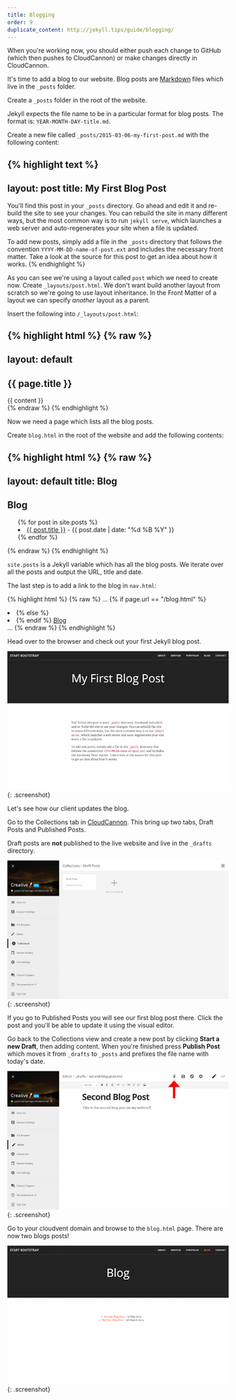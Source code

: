 ```yaml
---
title: Blogging
order: 9
duplicate_content: http://jekyll.tips/guide/blogging/
---
```


When you're working now, you should either push each change to GitHub (which then pushes to CloudCannon) or make changes directly in CloudCannon.

It's time to add a blog to our website. Blog posts are [Markdown](https://help.github.com/articles/markdown-basics/) files which live in the `_posts` folder.

Create a `_posts` folder in the root of the website.

Jekyll expects the file name to be in a particular format for blog posts. The format is: `YEAR-MONTH-DAY-title.md`.

Create a new file called `_posts/2015-03-06-my-first-post.md` with the following content:

{% highlight text %}
---
layout: post
title: My First Blog Post
---
You'll find this post in your `_posts` directory. Go ahead and edit it and re-build
the site to see your changes. You can rebuild the site in many different ways, but
the most common way is to run `jekyll serve`, which launches a web server and
auto-regenerates your site when a file is updated.

To add new posts, simply add a file in the `_posts` directory that follows the
convention `YYYY-MM-DD-name-of-post.ext` and includes the necessary front matter.
Take a look at the source for this post to get an idea about how it works.
{% endhighlight %}


As you can see we're using a layout called `post` which we need to create now. Create `_layouts/post.html`. We don't want build another layout from scratch so we're going to use layout inheritance. In the Front Matter of a layout we can specify _another_ layout as a parent.

Insert the following into `/_layouts/post.html`:

{% highlight html %}
{% raw %}
---
layout: default
---
<section class="bg-dark">
  <div class="text-center">
    <h1>{{ page.title }}</h1>
  </div>
</section>

<section id="contact">
  <div class="container">
    <div class="col-md-6 col-md-offset-3">
      {{ content }}
    </div>
  </div>
</section>
{% endraw %}
{% endhighlight %}

Now we need a page which lists all the blog posts.

Create `blog.html` in the root of the website and add the following contents:

{% highlight html %}
{% raw %}
---
layout: default
title: Blog
---
<section class="bg-dark">
  <div class="text-center">
    <h1>Blog</h1>
  </div>
</section>

<section>
  <div class="container">
    <div class="row">
      <div class="text-center">
        <ul style="list-style-position: inside">
           {% for post in site.posts %}
             <li>
               <a href="{{ post.url }}">{{ post.title }}</a>
               - {{ post.date | date: "%d %B %Y" }}
             </li>
           {% endfor %}
        </ul>
      </div>
    </div>
  </div>
</section>
{% endraw %}
{% endhighlight %}

`site.posts` is a Jekyll variable which has all the blog posts. We iterate over all the posts and output the URL, title and date.

The last step is to add a link to the blog in `nav.html`:

{% highlight html %}
{% raw %}
...
{% if page.url == "/blog.html" %}
  <li class="active">
{% else %}
  <li>
{% endif %}
  <a href="/blog.html">Blog</a>
</li>
...
{% endraw %}
{% endhighlight %}

Head over to the browser and check out your first Jekyll blog post.

![Blog](/img/guide/blog/blog.png){: .screenshot}

Let's see how our client updates the blog.

Go to the Collections tab in [CloudCannon](http://cloudcannon.com). This bring up two tabs, Draft Posts and Published Posts.

Draft posts are **not** published to the live website and live in the `_drafts` directory.

![Collections](/img/guide/blog/collections.png){: .screenshot}

If you go to Published Posts you will see our first blog post there. Click the post and you'll be able to update it using the visual editor.

Go back to the Collections view and create a new post by clicking **Start a new Draft**, then adding content. When you're finished press **Publish Post** which moves it from `_drafts` to `_posts` and prefixes the file name with today's date.

![New Post](/img/guide/blog/new_post.png){: .screenshot}

Go to your cloudvent domain and browse to the `blog.html` page. There are now two blogs posts!

![Blog Index](/img/guide/blog/blog_index.png){: .screenshot}
